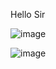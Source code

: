 Hello Sir

![image](https://github.com/user-attachments/assets/062db069-9b25-4a7b-a050-3a7d06e9e6d2)

![image](https://github.com/user-attachments/assets/ede64eb4-7ed7-414b-a229-57ff45f2fe03)
